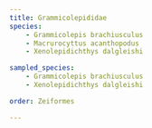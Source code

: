 ```yaml
---
title: Grammicolepididae
species:
    - Grammicolepis brachiusculus
    - Macrurocyttus acanthopodus
    - Xenolepidichthys dalgleishi

sampled_species:
    - Grammicolepis brachiusculus
    - Xenolepidichthys dalgleishi

order: Zeiformes

---
```

